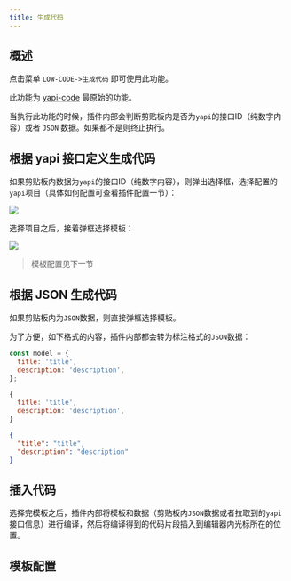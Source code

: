 ```yaml
---
title: 生成代码
---
```


## 概述

点击菜单 `LOW-CODE->生成代码` 即可使用此功能。

<p></p>
<p></p>

此功能为 [yapi-code](https://marketplace.visualstudio.com/items?itemName=wjkang.yapi-code) 最原始的功能。

当执行此功能的时候，插件内部会判断剪贴板内是否为`yapi`的接口ID（纯数字内容）或者 `JSON` 数据。如果都不是则终止执行。

## 根据 yapi 接口定义生成代码

如果剪贴板内数据为`yapi`的接口ID（纯数字内容），则弹出选择框，选择配置的`yapi`项目（具体如何配置可查看插件配置一节）：


![](https://gitee.com/img-host/img-host/raw/master//2020/11/02/1604248225586.png)

选择项目之后，接着弹框选择模板：

![](https://gitee.com/img-host/img-host/raw/master//2020/11/02/1604248342476.png)

> 模板配置见下一节

## 根据 JSON 生成代码

如果剪贴板内为`JSON`数据，则直接弹框选择模板。

为了方便，如下格式的内容，插件内部都会转为标注格式的`JSON`数据：

```js
const model = {
  title: 'title',
  description: 'description',
};
```

```js
{
  title: 'title',
  description: 'description',
}
```

```json
{
  "title": "title",
  "description": "description"
}
```

## 插入代码

选择完模板之后，插件内部将模板和数据（剪贴板内`JSON`数据或者拉取到的`yapi`接口信息）进行编译，然后将编译得到的代码片段插入到编辑器内光标所在的位置。

## 模板配置